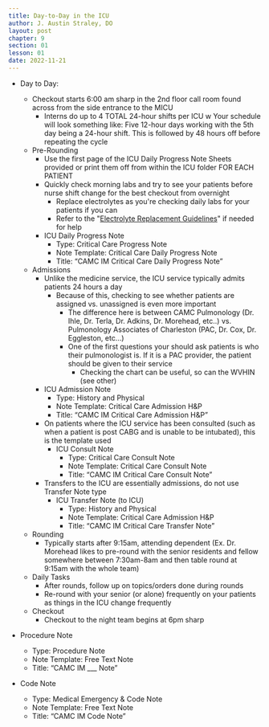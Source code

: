 ```yaml
---
title: Day-to-Day in the ICU
author: J. Austin Straley, DO
layout: post
chapter: 9
section: 01
lesson: 01
date: 2022-11-21
---
```


- Day to Day:
	- Checkout starts 6:00 am sharp in the 2nd floor call room found across from the side entrance to the MICU
		- Interns do up to 4 TOTAL 24-hour shifts per ICU
			w Your schedule will look something like: Five 12-hour days working with the 5th day being a 24-hour shift. This is followed by 48 hours off before repeating the cycle
	- Pre-Rounding
		- Use the first page of the ICU Daily Progress Note Sheets provided or print them off from within the ICU folder FOR EACH PATIENT
		- Quickly check morning labs and try to see your patients before nurse shift change for the best checkout from overnight
			- Replace electrolytes as you're checking daily labs for your patients if you can
			- Refer to the "[Electrolyte Replacement Guidelines][1]" if needed for help
		- ICU Daily Progress Note
			- Type: Critical Care Progress Note
			- Note Template: Critical Care Daily Progress Note
			- Title: “CAMC IM Critical Care Daily Progress Note”
	- Admissions
		- Unlike the medicine service, the ICU service typically admits patients 24 hours a day
			- Because of this, checking to see whether patients are assigned vs. unassigned is even more important
				- The difference here is between CAMC Pulmonology (Dr. Ihle, Dr. Terla, Dr. Adkins, Dr. Morehead, etc..) vs. Pulmonology Associates of Charleston (PAC, Dr. Cox, Dr. Eggleston, etc…)
				- One of the first questions your should ask patients is who their pulmonologist is. If it is a PAC provider, the patient should be given to their service
					- Checking the chart can be useful, so can the WVHIN (see other)
		- ICU Admission Note
			- Type: History and Physical 
			- Note Template: Critical Care Admission H&P
			- Title: “CAMC IM Critical Care Admission H&P”
		- On patients where the ICU service has been consulted (such as when a patient is post CABG and is unable to be intubated), this is the template used
			- ICU Consult Note
				- Type: Critical Care Consult Note
				- Note Template: Critical Care Consult Note
				- Title: “CAMC IM Critical Care Consult Note”
		- Transfers to the ICU are essentially admissions, do not use Transfer Note type
			- ICU Transfer Note (to ICU)
				- Type: History and Physical 
				- Note Template: Critical Care Admission H&P
				- Title: “CAMC IM Critical Care Transfer Note”
	- Rounding
		- Typically starts after 9:15am, attending dependent (Ex. Dr. Morehead likes to pre-round with the senior residents and fellow somewhere between 7:30am-8am and then table round at 9:15am with the whole team)
	- Daily Tasks
		- After rounds, follow up on topics/orders done during rounds
		- Re-round with your senior (or alone) frequently on your patients as things in the ICU change frequently
	- Checkout
		- Checkout to the night team begins at 6pm sharp


- Procedure Note
	- Type: Procedure Note
	- Note Template: Free Text Note
	- Title: “CAMC IM ___ Note”
- Code Note
	- Type: Medical Emergency & Code Note
	- Note Template: Free Text Note
	- Title: “CAMC IM Code Note”


[1]: https://www.vumc.org/trauma-and-scc/sites/default/files/public_files/Protocols/Electrolyte%20Repletion%20Guideline%20PMG.pdf
